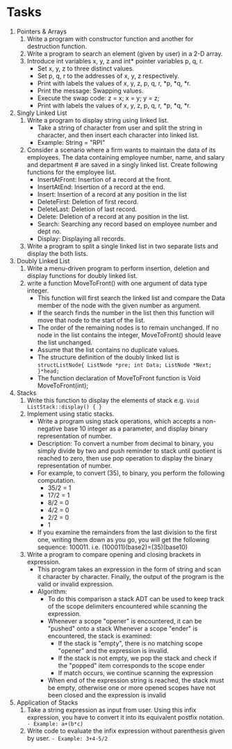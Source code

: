 # Tasks
1. Pointers & Arrays 
   1. Write a program with constructor function and another for destruction function.
   2. Write a program to search an element (given by user) in a 2-D array.
   3. Introduce int variables x, y, z and int* pointer variables p, q, r.
        - Set x, y, z to three distinct values. 
       - Set p, q, r to the addresses of x, y, z respectively.
       - Print with labels the values of x, y, z, p, q, r, *p, *q, *r. 
       - Print the message: Swapping values.
       - Execute the swap code: z = x; x = y; y = z; 
       - Print with labels the values of x, y, z, p, q, r, *p, *q, *r.
2. Singly Linked List
   1. Write a program to display string using linked list.
      - Take a string of character from user and split the string in character, and then insert each character into linked list.
      - Example: String = "RPI"
   2. Consider a scenario where a firm wants to maintain the data of its employees. The data containing employee number, name, and salary and department # are saved in a singly linked list. Create following functions for the employee list.
      - InsertAtFront: Insertion of a record at the front.
      - InsertAtEnd:  Insertion of a record at the end.
      - Insert:  Insertion of a record at any position in the list
      - DeleteFirst: Deletion of first record.
      - DeleteLast: Deletion of last record.
      - Delete: Deletion of a record at any position in the list.
      - Search: Searching any record based on employee number and dept no.
      - Display:  Displaying all records.
   3. Write a program to split a single linked list in two separate lists and display the both lists.
3. Doubly Linked List
   1. Write a menu-driven program to perform insertion, deletion and display functions for doubly linked list.
   2. write a function MoveToFront() with one argument of data type integer. 
      - This function will first search the linked list and compare the Data member of the node with the given number as argument. 
      - If the search finds the number in the list then this function will move that node to the start of the list. 
      - The order of the remaining nodes is to remain unchanged. If no node in the list contains the integer, MoveToFront() should leave the list unchanged. 
      - Assume that the list contains no duplicate values.
      - The structure definition of the doubly linked list is
         `structListNode{
         ListNode *pre;
         int Data;
         ListNode *Next;
         }*head;`
      -  The function declaration of MoveToFront function is Void MoveToFront(int);
4. Stacks
   1. Write this function to display the elements of stack e.g. `Void ListStack::display() { }`
   2. Implement using static stacks.
      - Write a program using stack operations, which accepts a non-negative base 10 integer as a parameter, and display binary representation of number.
      - Description: To convert a number from decimal to binary, you simply divide by two and push reminder to stack until quotient is reached to zero, then use pop operation to display the binary representation of number.
      - For example, to convert (35), to binary, you perform the following computation. 
        - 35/2 = 1 
        - 17/2 = 1
        - 8/2 = 0
        - 4/2 = 0 
        - 2/2 = 0 
        - 1 
      - If you examine the remainders from the last division to the first one, writing them down as you go, you will get the following sequence: 100011. i.e. (100011)(base2)=(35)(base10)
   3. Write a program to compare opening and closing brackets in expression.
      - This program takes an expression in the form of string and scan it character by character. Finally, the output of the program is the valid or invalid expression. 
      - Algorithm:
        - To do this comparison a stack ADT can be used to keep track of the scope delimiters encountered while scanning the expression.
        - Whenever a scope "opener" is encountered, it can be "pushed" onto a stack Whenever a scope "ender" is encountered, the stack is examined: 
          - If the stack is "empty", there is no matching scope "opener" and the expression is invalid.
          - If the stack is not empty, we pop the stack and check if the "popped" item corresponds to the scope ender
          - If match occurs, we continue scanning the expression
        - When end of the expression string is reached, the stack must be empty, otherwise one or more opened scopes have not been closed and the expression is invalid
5. Application of Stacks
   1. Take a string expression as input from user. Using this infix expression, you have to convert it into its equivalent postfix notation.
   ` - Example: a+(b*c)`
   2. Write code to evaluate the infix expression without parenthesis given by user. 
      `- Example: 3+4-5/2`
